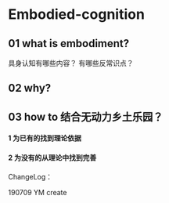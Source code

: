 # Embodied-cognition

## 01 what is embodiment?
具身认知有哪些内容？
有哪些反常识点？

## 02 why?

## 03 how to 结合无动力乡土乐园？

#### 1 为已有的找到理论依据
#### 2 为没有的从理论中找到完善

ChangeLog：

190709 YM create
